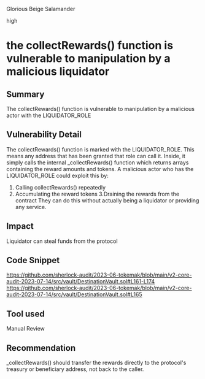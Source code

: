 Glorious Beige Salamander

high

# the collectRewards() function is vulnerable to manipulation by a malicious liquidator
## Summary
The collectRewards() function is vulnerable to manipulation by a malicious actor with the LIQUIDATOR_ROLE
## Vulnerability Detail
The collectRewards() function is marked with the LIQUIDATOR_ROLE. This means any address that has been granted that role can call it. Inside, it simply calls the internal _collectRewards() function which returns arrays containing the reward amounts and tokens.
A malicious actor who has the LIQUIDATOR_ROLE could exploit this by:
1. Calling collectRewards() repeatedly
2. Accumulating the reward tokens
3.Draining the rewards from the contract
They can do this without actually being a liquidator or providing any service.

## Impact
Liquidator can steal funds from the protocol 
## Code Snippet
https://github.com/sherlock-audit/2023-06-tokemak/blob/main/v2-core-audit-2023-07-14/src/vault/DestinationVault.sol#L161-L174 
https://github.com/sherlock-audit/2023-06-tokemak/blob/main/v2-core-audit-2023-07-14/src/vault/DestinationVault.sol#L165
## Tool used

Manual Review

## Recommendation
_collectRewards() should transfer the rewards directly to the protocol's treasury or beneficiary address, not back to the caller.